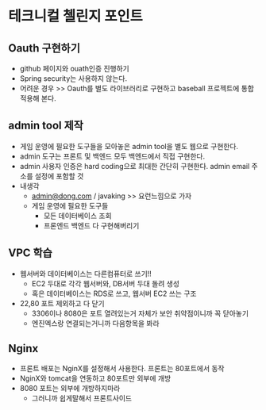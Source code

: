 # 테크니컬 첼린지 포인트
## Oauth 구현하기
  - github 페이지와 ouath인증 진행하기
  - Spring security는 사용하지 않는다.
  - 어려운 경우 >> Oauth를 별도 라이브러리로 구현하고 baseball 프로젝트에 통합 적용해 본다.

## admin tool 제작
  - 게임 운영에 필요한 도구들을 모아놓은 admin tool을 별도 웹으로 구현한다.
  - admin 도구는 프론트 및 백엔드 모두 백엔드에서 직접 구현한다. 
  - admin 사용자 인증은 hard coding으로 최대한 간단히 구현한다. admin email 주소를 설정에 포함할 것
  - 내생각
    - admin@dong.com / javaking  >> 요런느낌으로 가자
    - 게임 운영에 필요한 도구들
      - 모든 데이터베이스 조회
      - 프론엔드 백엔드 다 구현해버리기

## VPC 학습
  - 웹서버와 데이터베이스는 다른컴퓨터로 쓰기!!
    - EC2 두대로 각각 웹서버와, DB서버 두대 돌려 생성
    - 혹은 데이터베이스는 RDS로 쓰고, 웹서버 EC2 쓰는 구조
  - 22,80 포트 제외하고 다 닫기
    - 3306이나 8080은 포트 열려있는거 자체가 보안 취약점이니까 꼭 닫아놓기
    - 엔진엑스랑 연결되는거니까 다음항목을 봐라

## Nginx
  - 프론트 배포는 NginX를 설정해서 사용한다. 프론트는 80포트에서 동작
  - NginX와 tomcat을 연동하고 80포트만 외부에 개방
  - 8080 포트는 외부에 개방하지마라
    - 그러니까 쉽게말해서 프론트사이드 
